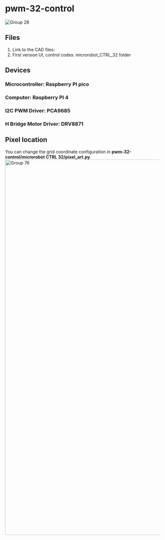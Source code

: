 # pwm-32-control
![Group 28](https://github.com/user-attachments/assets/ec1fcf8b-f0f1-42f7-b4fd-9b77117fff93)
## Files
1. Link to the CAD files: 
2. First version UI, control codes: microrobot_CTRL_32 folder

## Devices

### Microcontroller: Raspberry PI pico

### Computer: Raspberry PI 4

### I2C PWM Driver: PCA9685

### H Bridge Motor Driver: DRV8871


## Pixel location
You can change the grid coordinate configuration in **pwm-32-control/microrobot CTRL 32/pixel_art.py**.
<img width="2813" height="1220" alt="Group 76" src="https://github.com/user-attachments/assets/8c616978-dda8-4f87-a809-ac120f57b8f1" />
